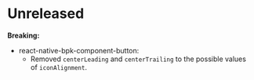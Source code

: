 # Unreleased

**Breaking:**
- react-native-bpk-component-button:
  - Removed `centerLeading` and `centerTrailing` to the possible values of `iconAlignment`.